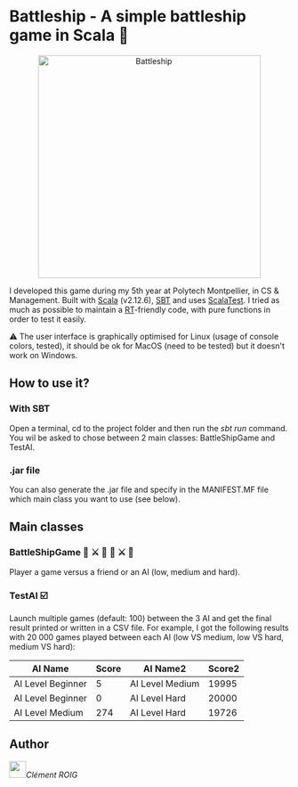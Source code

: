 # Battleship - A simple battleship game in Scala :ship:
<p align="center"><img alt="Battleship" src="https://cdn.pixabay.com/photo/2010/12/06/23/warships-1017_960_720.jpg" width=400></p>

I developed this game during my 5th year at Polytech Montpellier, in CS & Management. Built with [Scala](https://www.scala-lang.org/) (v2.12.6), [SBT](https://www.scala-sbt.org/) and uses [ScalaTest](http://www.scalatest.org/). I tried as much as possible to maintain a [RT](https://en.wikipedia.org/wiki/Referential_transparency)-friendly code, with pure functions in order to test it easily. 

:warning: The user interface is graphically optimised for Linux (usage of console colors, tested), it should be ok for MacOS (need to be tested) but it doesn't work on Windows.

## How to use it?

### With SBT 
Open a terminal, cd to the project folder and then run the *sbt run* command. You wil be asked to chose between 2 main classes: BattleShipGame and TestAI. 

### .jar file
You can also generate the .jar file and specify in the MANIFEST.MF file which main class you want to use (see below).

## Main classes
### BattleShipGame :man: :crossed_swords: :woman: :man: :crossed_swords: :robot:
Player a game versus a friend or an AI (low, medium and hard).

### TestAI :ballot_box_with_check:
Launch multiple games (default: 100) between the 3 AI and get the final result printed or written in a CSV file. For example, I got the following results with 20 000 games played between each AI (low VS medium, low VS hard, medium VS hard): 

| AI Name           | Score | AI Name2        | Score2 |
|-------------------|-------|-----------------|--------|
| AI Level Beginner | 5     | AI Level Medium | 19995  |
| AI Level Beginner | 0     | AI Level Hard   | 20000  |
| AI Level Medium   | 274   | AI Level Hard   | 19726  |

## Author
<img src="https://fr.gravatar.com/userimage/96543241/c19533b15b0c4f4071bb389acb5d4d33.jpg?size=200" width=30 style=""><span><i>Clément ROIG</i></span>

